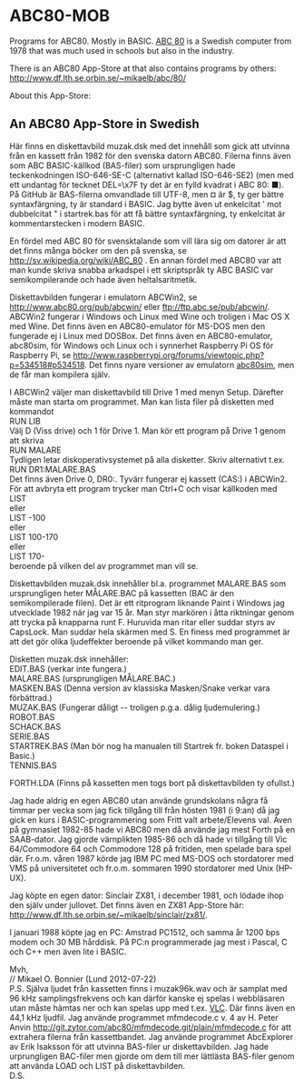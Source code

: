 ABC80-MOB
=========

Programs for ABC80. Mostly in BASIC. [ABC 80](https://en.wikipedia.org/wiki/ABC_80) is a Swedish computer from 1978 
that was much used in schools but also in the industry.


There is an ABC80 App-Store at that also contains programs by others:
http://www.df.lth.se.orbin.se/~mikaelb/abc/80/

About this App-Store:

## An ABC80 App-Store in Swedish

Här finns en diskettavbild muzak.dsk med det innehåll som gick att utvinna från
en kassett från 1982 för den svenska datorn ABC80. Filerna finns även som 
ABC BASIC-källkod (BAS-filer) som ursprungligen hade teckenkodningen ISO-646-SE-C (alternativt
kallad ISO-646-SE2) (men med ett undantag för tecknet DEL=\x7F ty det är en fylld kvadrat i ABC 80: ■).
På GitHub är BAS-filerna omvandlade till UTF-8, men ¤ är $, ty ger bättre syntaxfärgning, ty
är standard i BASIC. Jag bytte även ut enkelcitat ' mot dubbelcitat " i startrek.bas
för att få bättre syntaxfärgning, ty enkelcitat är kommentarstecken i modern BASIC.

En fördel med ABC 80 för svensktalande som vill lära sig om datorer är att det
finns många böcker om den på svenska, se
http://sv.wikipedia.org/wiki/ABC_80 . En annan fördel med ABC80 var att man 
kunde skriva snabba arkadspel i ett skriptspråk ty ABC BASIC var 
semikompilerande och hade även heltalsaritmetik.

Diskettavbilden fungerar i emulatorn ABCWin2, se http://www.abc80.org/pub/abcwin/ eller ftp://ftp.abc.se/pub/abcwin/.
ABCWin2 fungerar i Windows och Linux med Wine och troligen i Mac OS X med Wine.
Det finns även en ABC80-emulator för MS-DOS men den fungerade ej i Linux med
DOSBox. Det finns även en ABC80-emulator, abc80sim, för Windows och Linux och i synnerhet Raspberry Pi OS 
för Raspberry Pi, se http://www.raspberrypi.org/forums/viewtopic.php?p=534518#p534518. 
Det finns nyare versioner av emulatorn [abc80sim](https://www.abc80.org/pub/abc80sim/), men de får man kompilera själv.

I ABCWin2 väljer man diskettavbild till Drive 1 med menyn Setup. 
Därefter måste man starta om programmet. Man kan lista filer på disketten med 
kommandot  
RUN LIB  
Välj D (Viss drive) och 1 för Drive 1. Man kör ett program på Drive 1 genom
att skriva  
RUN MALARE  
Tydligen letar diskoperativsystemet på alla disketter. Skriv alternativt t.ex.  
RUN DR1:MALARE.BAS  
Det finns även Drive 0, DR0:. Tyvärr fungerar ej kassett (CAS:) i ABCWin2.
För att avbryta ett program trycker man Ctrl+C och visar källkoden med  
LIST  
eller  
LIST -100  
eller  
LIST 100-170  
eller  
LIST 170-  
beroende på vilken del av programmet man vill se.

Diskettavbilden muzak.dsk innehåller bl.a. programmet MALARE.BAS som 
ursprungligen heter MÅLARE.BAC på kassetten (BAC är den semikompilerade filen).
Det är ett ritprogram liknande Paint i Windows jag utvecklade 1982 när jag var
15 år. Man styr markören i åtta riktningar genom att trycka på knapparna runt F.
Huruvida man ritar eller suddar styrs av CapsLock. Man suddar hela skärmen 
med S. En finess med programmet är att det gör olika ljudeffekter beroende på 
vilket kommando man ger.

Disketten muzak.dsk innehåller:  
EDIT.BAS     (verkar inte fungera.)  
MALARE.BAS   (ursprungligen MÅLARE.BAC.)  
MASKEN.BAS   (Denna version av klassiska Masken/Snake verkar vara förbättrad.)  
MUZAK.BAS    (Fungerar dåligt -- troligen p.g.a. dålig ljudemulering.)  
ROBOT.BAS  
SCHACK.BAS  
SERIE.BAS  
STARTREK.BAS (Man bör nog ha manualen till Startrek fr. boken Dataspel i Basic.)  
TENNIS.BAS  

FORTH.LDA    (Finns på kassetten men togs bort på diskettavbilden ty ofullst.)  

Jag hade aldrig en egen ABC80 utan använde grundskolans några få timmar per
vecka som jag fick tillgång till från hösten 1981 (i 9:an) då jag gick en kurs
i BASIC-programmering som Fritt valt arbete/Elevens val. Även på gymnasiet
1982-85 hade vi ABC80 men då använde jag mest Forth på en SAAB-dator. Jag gjorde
värnplikten 1985-86 och då hade vi tillgång till Vic 64/Commodore 64 och 
Commodore 128 på fritiden, men spelade bara spel där. Fr.o.m. våren 1987 körde jag
IBM PC med MS-DOS och stordatorer med VMS på universitetet och fr.o.m. sommaren
1990 stordatorer med Unix (HP-UX).

Jag köpte en egen dator: Sinclair ZX81, i december 1981, och lödade ihop den
själv under jullovet. Det finns även en ZX81 App-Store här:  
http://www.df.lth.se.orbin.se/~mikaelb/sinclair/zx81/.

I januari 1988 köpte jag en PC: Amstrad PC1512, och samma år 1200 bps modem och
30 MB hårddisk. På PC:n programmerade jag mest i Pascal, C och C++ men även
lite i BASIC.


Mvh,  
// Mikael O. Bonnier (Lund 2012-07-22)  
P.S. Själva ljudet från kassetten finns i muzak96k.wav och är samplat med 
96 kHz samplingsfrekvens och kan därför kanske ej spelas i webbläsaren utan 
måste hämtas ner och kan spelas upp med t.ex. [VLC](http://www.videolan.org/vlc/).
Där finns även en 44,1 kHz ljudfil. Jag använde programmet mfmdecode.c v. 4 av 
H. Peter Anvin <http://git.zytor.com/abc80/mfmdecode.git/plain/mfmdecode.c> för att extrahera
filerna från kassettbandet. Jag använde programmet AbcExplorer av Erik Isaksson
för att utvinna BAS-filer ur diskettavbilden. Jag hade urprungligen BAC-filer
men gjorde om dem till mer lättlästa BAS-filer genom att använda LOAD och LIST
på diskettavbilden.  
D.S.
